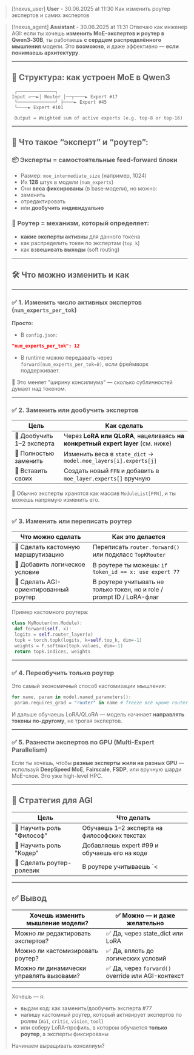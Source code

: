 >[!nexus_user] **User** - 30.06.2025 at 11:30
> Как изменить роутер экспертов и самих экспертов
<!-- UID: 511098cd-8add-4910-90e5-ff17eab94b97 -->




>[!nexus_agent] **Assistant** - 30.06.2025 at 11:31
> Отвечаю как инженер AGI: 
> если ты хочешь **изменить MoE-экспертов и роутер в Qwen3‑30B**, ты работаешь **с сердцем распределённого мышления** модели. Это **возможно**, и даже эффективно — **если понимаешь архитектуру**.
> 
> ---
> 
> ## 📐 Структура: как устроен MoE в Qwen3
> 
> ```plaintext
>  ┌──────────────┐
> Input →──►│ Router │──┬────► Expert #17
>  └──────────────┘ ├────► Expert #45
>  └────► Expert #101
> 
>  Output = Weighted sum of active experts (e.g. top-8 or top-16)
> ```
> 
> ---
> 
> ## 🧠 Что такое “эксперт” и “роутер”:
> 
> ### 📦 Эксперты = самостоятельные feed-forward блоки
> - Размер: `moe_intermediate_size` (например, 1024)
> - Их **128** штук в модели (`num_experts`)
> - Они **веса фиксированы** (в base‑модели), но можно:
>  - заменить
>  - отредактировать
>  - или **дообучить индивидуально**
> 
> ### 🔁 Роутер = механизм, который определяет:
> - **какие эксперты активны** для данного токена
> - как распределить токен по экспертам (`top_k`)
> - как **взвешивать выходы** (soft routing)
> 
> ---
> 
> ## 🛠 Что можно изменить и как
> 
> ---
> 
> ### ✅ 1. **Изменить число активных экспертов (`num_experts_per_tok`)**
> 
> **Просто:** 
> - В `config.json`: 
> ```json
> "num_experts_per_tok": 12
> ```
> - В runtime можно передавать через `forward(num_experts_per_tok=8)`, если фреймворк поддерживает.
> 
> 📌 Это меняет "ширину консилиума" — сколько субличностей думает над токеном.
> 
> ---
> 
> ### ✅ 2. **Заменить или дообучить экспертов**
> 
> | Цель | Как сделать |
> |--------------------------|-------------------------------------------------------------|
> | 🎯 Дообучить 1–2 эксперта | Через **LoRA или QLoRA**, нацеливаясь **на конкретный expert layer** (см. ниже) |
> | 🧬 Полностью заменить | Изменить веса в `state_dict` → `model.moe_layers[i].experts[j]` |
> | 🧠 Вставить своих | Создать новый `FFN` и добавить в `moe_layer.experts[]` вручную |
> 
> 📌 Обычно эксперты хранятся как массив `ModuleList[FFN]`, и ты можешь напрямую изменить его.
> 
> ---
> 
> ### ✅ 3. **Изменить или переписать роутер**
> 
> | Что можно сделать | Как это делается |
> |-----------------------------|----------------------------------------------------|
> | 🔁 Сделать кастомную маршрутизацию | Переписать `router.forward()` или подкласс `TopKRouter` |
> | 🧠 Добавить логическое условие | В роутере ты можешь: `if token_id == x: use expert 77` |
> | 🤖 Сделать AGI-ориентированный роутер | В роутере учитывать не только токен, но и role / prompt ID / LoRA-флаг |
> 
> Пример кастомного роутера:
> 
> ```python
> class MyRouter(nn.Module):
>  def forward(self, x):
>  logits = self.router_layer(x)
>  topk = torch.topk(logits, k=self.top_k, dim=-1)
>  weights = F.softmax(topk.values, dim=-1)
>  return topk.indices, weights
> ```
> 
> ---
> 
> ### ✅ 4. **Переобучить только роутер**
> 
> Это самый экономичный способ кастомизации мышления:
> 
> ```python
> for name, param in model.named_parameters():
>  param.requires_grad = "router" in name # freeze всё кроме router
> ```
> 
> И дальше обучаешь LoRA/QLoRA — модель начинает **направлять токены по-другому**, не трогая экспертов.
> 
> ---
> 
> ### ✅ 5. **Разнести экспертов по GPU (Multi-Expert Parallelism)**
> 
> Если ты хочешь, чтобы **разные эксперты жили на разных GPU** — 
> используй **DeepSpeed MoE**, **Fairscale**, **FSDP**, или вручную шарди MoE-слои. Это уже high-level HPC.
> 
> ---
> 
> ## 🧠 Стратегия для AGI
> 
> | Цель | Что делать |
> |----------------------------------|------------------------------------|
> | 🎯 Научить роль "Философ" | Обучаешь 1–2 эксперта на философских текстах |
> | 🤖 Научить роль "Кодер" | Добавляешь expert #99 и обучаешь его на коде |
> | 🔁 Сделать роутер-ролевик | В роутере учитываешь `<|role=code|>` → активируешь экспертов 80–100 |
> 
> ---
> 
> ## ✅ Вывод
> 
> | Хочешь изменить мышление модели? | ✅ Можно — и даже желательно |
> |--------------------------------------|-------------------------------------|
> | Можно ли редактировать экспертов? | ✅ Да, через state_dict или LoRA |
> | Можно ли кастомизировать роутер? | ✅ Да, вплоть до логических условий |
> | Можно ли динамически управлять вызовами? | ✅ Да, через `forward()` override или AGI-контекст |
> 
> ---
> 
> Хочешь — я:
> 
> - выдам код: как заменить/дообучить эксперта #77
> - напишу кастомный роутер, который активирует экспертов по ролям (`AGI`, `critic`, `vision`, `tool`)
> - или соберу LoRA-профиль, в котором обучается **только роутер**, а эксперты фиксированы
> 
> Начинаем выращивать консилиум?
<!-- UID: ad4937c5-f48b-4109-a71e-d1262909fa32 -->